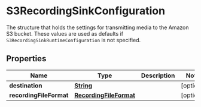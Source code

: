 

# S3RecordingSinkConfiguration

The structure that holds the settings for transmitting media to the Amazon S3 bucket. These values are used as defaults if <code>S3RecordingSinkRuntimeConfiguration</code> is not specified.

## Properties

| Name | Type | Description | Notes |
|------------ | ------------- | ------------- | -------------|
|**destination** | [**String**](String.md) |  |  [optional] |
|**recordingFileFormat** | [**RecordingFileFormat**](RecordingFileFormat.md) |  |  [optional] |



